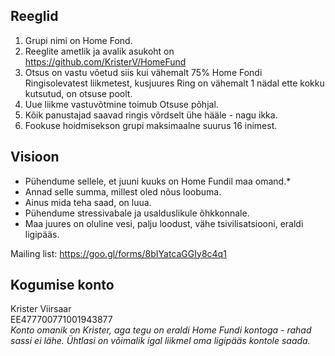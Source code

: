 ## Reeglid

1. Grupi nimi on Home Fond.
1. Reeglite ametlik ja avalik asukoht on https://github.com/KristerV/HomeFund
1. Otsus on vastu võetud siis kui vähemalt 75% Home Fondi Ringisolevatest liikmetest, kusjuures Ring on vähemalt 1 nädal ette kokku kutsutud, on otsuse poolt.
1. Uue liikme vastuvõtmine toimub Otsuse põhjal.
1. Kõik panustajad saavad ringis võrdselt ühe hääle - nagu ikka.
1. Fookuse hoidmisekson grupi maksimaalne suurus 16 inimest.

## Visioon

- Pühendume sellele, et juuni kuuks on Home Fundil maa omand.*
- Annad selle summa, millest oled nõus loobuma.
- Ainus mida teha saad, on luua.
- Pühendume stressivabale ja usalduslikule õhkkonnale.
- Maa juures on oluline vesi, palju loodust, vähe tsivilisatsiooni, eraldi ligipääs.

Mailing list: https://goo.gl/forms/8bIYatcaGGIy8c4q1

## Kogumise konto

Krister Viirsaar  
EE477700771001943877  
*Konto omanik on Krister, aga tegu on eraldi Home Fundi kontoga - rahad sassi ei lähe. Ühtlasi on võimalik igal liikmel oma ligipääs kontole saada.*
